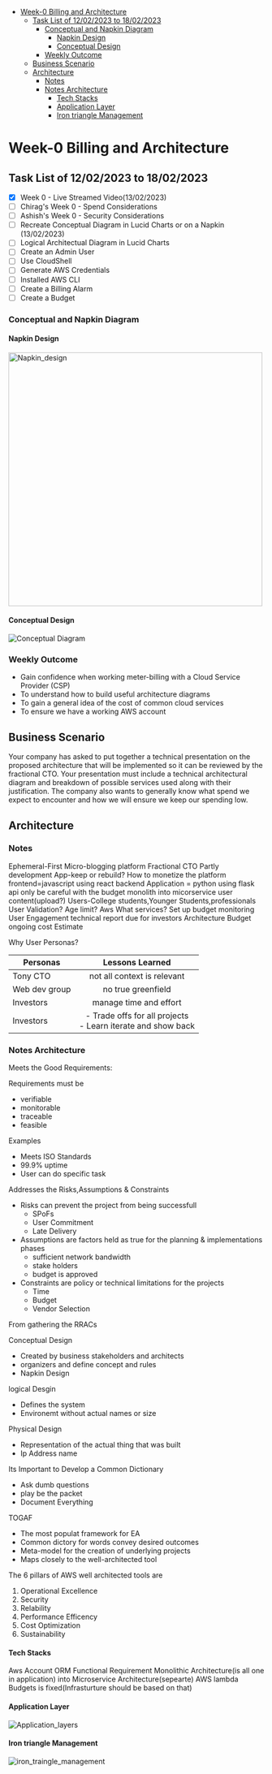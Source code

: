 - [Week-0 Billing and Architecture](#week-0-billing-and-architecture)
  - [Task List of 12/02/2023 to 18/02/2023](#task-list-of-12022023-to-18022023)
    - [Conceptual and Napkin Diagram](#conceptual-and-napkin-diagram)
      - [Napkin Design](#napkin-design)
      - [Conceptual Design](#conceptual-design)
    - [Weekly Outcome](#weekly-outcome)
  - [Business Scenario](#business-scenario)
  - [Architecture](#architecture)
    - [Notes](#notes)
    - [Notes Architecture](#notes-architecture)
      - [Tech Stacks](#tech-stacks)
      - [Application Layer](#application-layer)
      - [Iron triangle Management](#iron-triangle-management)


# Week-0 Billing and Architecture

## Task List of 12/02/2023 to 18/02/2023
- [x] Week 0 - Live Streamed Video(13/02/2023)
- [ ] Chirag's Week 0 - Spend Considerations
- [ ] Ashish's Week 0 - Security Considerations
- [ ] Recreate Conceptual Diagram in Lucid Charts or on a Napkin (13/02/2023)
- [ ] Logical Architectual Diagram in Lucid Charts
- [ ] Create an Admin User
- [ ] Use CloudShell
- [ ] Generate AWS Credentials
- [ ] Installed AWS CLI
- [ ] Create a Billing Alarm
- [ ] Create a Budget
### Conceptual and Napkin Diagram
#### Napkin Design

 <img src="../_docs/assets/napkin_design.jpg" alt="Napkin_design" width="500" height="500">

#### Conceptual Design
![Conceptual Diagram](../_docs/assets/conceptual_diagram.png)

### Weekly Outcome
- Gain confidence when working meter-billing with a Cloud Service Provider (CSP)
- To understand how to build useful architecture diagrams
- To gain a general idea of the cost of common cloud services
- To ensure we have a working AWS account

## Business Scenario
Your company has asked to put together a technical presentation on the proposed architecture that will be implemented so it can be reviewed by the fractional CTO.
Your presentation must include a technical architectural diagram and breakdown of possible services used along with their justification.
The company also wants to generally know what spend we expect to encounter and how we will ensure we keep our spending low.

## Architecture

### Notes

Ephemeral-First Micro-blogging platform
Fractional CTO
Partly development App-keep or rebuild?
How to monetize the platform
frontend=javascript using react
backend Application = python using flask
api only
be careful with the budget
monolith into micorservice
user content(upload?)
Users-College students,Younger Students,professionals
    User Validation?
    Age limit?
Aws 
    What services?
    Set up budget monitoring
User Engagement
technical report due for investors
    Architecture
    Budget
    ongoing cost Estimate

Why User Personas?

| Personas      |                         Lessons Learned                          |
| ------------- | :--------------------------------------------------------------: |
| Tony CTO      |                   not all context is relevant                    |
| Web dev group |                        no true greenfield                        |
| Investors     |                      manage time and effort                      |
| Investors     | - Trade offs for all projects <br> - Learn iterate and show back |

### Notes Architecture

Meets the Good Requirements:

Requirements must be 
 - verifiable 
 - monitorable
 - traceable
 - feasible
  
Examples
  - Meets ISO Standards
  - 99.9% uptime
  - User can do specific task
  
Addresses the Risks,Assumptions & Constraints
- Risks can prevent the project from being successfull
  - SPoFs
  - User Commitment
  - Late Delivery
- Assumptions are factors held as true for the planning & implementations phases
  - sufficient network bandwidth
  - stake holders
  - budget is approved
- Constraints are policy or technical limitations for the projects
  - Time
  - Budget
  - Vendor Selection

From gathering the RRACs 

Conceptual Design
- Created by business stakeholders and architects
- organizers and define concept and rules
- Napkin Design

logical Desgin
- Defines the system 
- Environemt without actual names or size

Physical Design
- Representation of the actual thing that was built
- Ip Address name

Its Important to Develop a Common Dictionary 
- Ask dumb questions
- play be the packet
- Document Everything

TOGAF
- The most populat framework for EA
- Common dictory for words convey desired outcomes
- Meta-model for the creation of underlying projects
- Maps closely to the well-architected tool

The 6 pillars of AWS well architected tools are
1. Operational Excellence
2. Security
3. Relability
4. Performance Efficency 
5. Cost Optimization
6. Sustainability

#### Tech Stacks
Aws Account
ORM
Functional Requirement
Monolithic Architecture(is all one in application) into Microservice Architecture(sepearte)
AWS lambda
Budgets is fixed(Infrasturture should be based on that)

#### Application Layer

![Application_layers](../_docs/assets/application_layer.png)

#### Iron triangle Management

![iron_traingle_management](../_docs/assets/iron_triangle_management.png)
